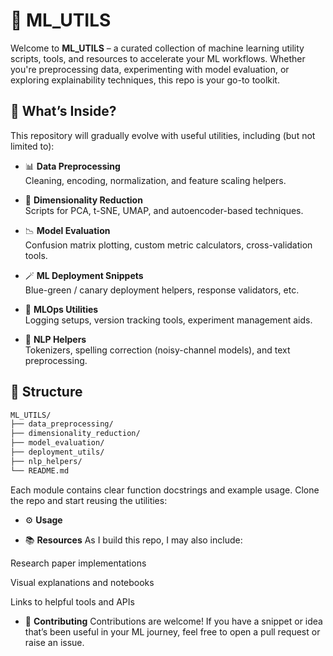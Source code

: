 # 🧠 ML_UTILS

Welcome to **ML_UTILS** – a curated collection of machine learning utility scripts, tools, and resources to accelerate your ML workflows. Whether you're preprocessing data, experimenting with model evaluation, or exploring explainability techniques, this repo is your go-to toolkit.

## 🚀 What’s Inside?

This repository will gradually evolve with useful utilities, including (but not limited to):

- 📊 **Data Preprocessing**  
  Cleaning, encoding, normalization, and feature scaling helpers.

- 🧮 **Dimensionality Reduction**  
  Scripts for PCA, t-SNE, UMAP, and autoencoder-based techniques.

- 📉 **Model Evaluation**  
  Confusion matrix plotting, custom metric calculators, cross-validation tools.

- 🪄 **ML Deployment Snippets**  
  Blue-green / canary deployment helpers, response validators, etc.

- 🧵 **MLOps Utilities**  
  Logging setups, version tracking tools, experiment management aids.

- 💬 **NLP Helpers**  
  Tokenizers, spelling correction (noisy-channel models), and text preprocessing.

## 📂 Structure

```bash
ML_UTILS/
├── data_preprocessing/
├── dimensionality_reduction/
├── model_evaluation/
├── deployment_utils/
├── nlp_helpers/
└── README.md
```
Each module contains clear function docstrings and example usage. Clone the repo and start reusing the utilities:

- ⚙️ **Usage**

- 📚 **Resources**
As I build this repo, I may also include:

Research paper implementations

Visual explanations and notebooks

Links to helpful tools and APIs

- 🤝 **Contributing**
Contributions are welcome! If you have a snippet or idea that’s been useful in your ML journey, feel free to open a pull request or raise an issue.

